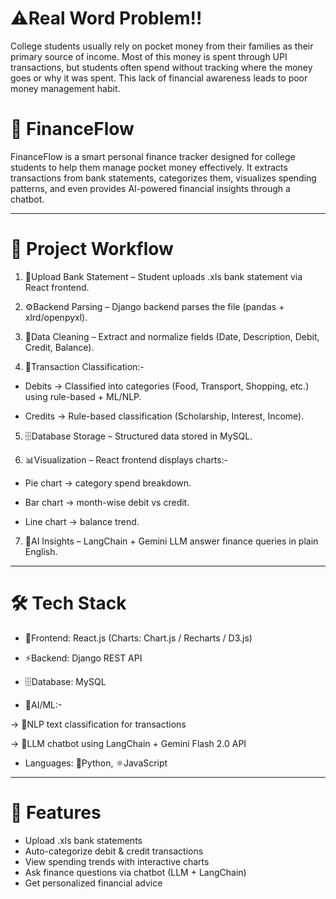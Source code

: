 # ⚠️Real Word Problem!!

College students usually rely on pocket money from their families as their primary source of income.
Most of this money is spent through UPI transactions, but students often spend without tracking where the money goes or why it was spent. 
This lack of financial awareness leads to poor money management habit.

# 💸 FinanceFlow

FinanceFlow is a smart personal finance tracker designed for college students to help them manage pocket money effectively.
It extracts transactions from bank statements, categorizes them, visualizes spending patterns, and even provides AI-powered financial insights through a chatbot.

-------------------------------------------------------------------------------------------------
# 🚀 Project Workflow

1. 📂Upload Bank Statement – Student uploads .xls bank statement via React frontend.

2. ⚙️Backend Parsing – Django backend parses the file (pandas + xlrd/openpyxl).

3. 🧹Data Cleaning – Extract and normalize fields (Date, Description, Debit, Credit, Balance).

4. 🧠Transaction Classification:- 

* Debits → Classified into categories (Food, Transport, Shopping, etc.) using rule-based + ML/NLP.

* Credits → Rule-based classification (Scholarship, Interest, Income).

5. 🗄️Database Storage – Structured data stored in MySQL.

6. 📊Visualization – React frontend displays charts:-

* Pie chart → category spend breakdown.

* Bar chart → month-wise debit vs credit.

* Line chart → balance trend.

7. 🤖AI Insights – LangChain + Gemini LLM answer finance queries in plain English.

--------------------------------------------------------------------------------------------------------

# 🛠️ Tech Stack

* 🎨Frontend: React.js (Charts: Chart.js / Recharts / D3.js)

* ⚡Backend: Django REST API

* 🗄️Database: MySQL

* 🤖AI/ML:-

-> 📝NLP text classification for transactions

-> 💬LLM chatbot using LangChain + Gemini Flash 2.0 API

* Languages: 🐍Python, ⚛️JavaScript

--------------------------------------------------------------------------------------------------------
# 🎯 Features

* Upload .xls bank statements
* Auto-categorize debit & credit transactions
* View spending trends with interactive charts
* Ask finance questions via chatbot (LLM + LangChain)
* Get personalized financial advice








